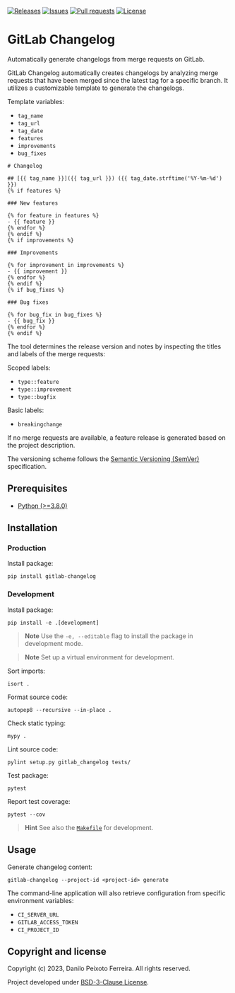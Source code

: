 [![Releases](https://img.shields.io/github/v/release/danilopeixoto/gitlab-changelog?color=blue)](https://github.com/danilopeixoto/gitlab-changelog/releases)
[![Issues](https://img.shields.io/github/issues/danilopeixoto/gitlab-changelog?color=blue)](https://github.com/danilopeixoto/gitlab-changelog/issues)
[![Pull requests](https://img.shields.io/github/issues-pr/danilopeixoto/gitlab-changelog?color=blue)](https://github.com/danilopeixoto/gitlab-changelog/pulls)
[![License](https://img.shields.io/pypi/l/gitlab-changelog?color=blue)](LICENSE.md)

# GitLab Changelog

Automatically generate changelogs from merge requests on GitLab.

GitLab Changelog automatically creates changelogs by analyzing merge requests that have been merged since the latest tag for a specific branch. It utilizes a customizable template to generate the changelogs.

Template variables:

- `tag_name`
- `tag_url`
- `tag_date`
- `features`
- `improvements`
- `bug_fixes`

```
# Changelog

## [{{ tag_name }}]({{ tag_url }}) ({{ tag_date.strftime('%Y-%m-%d') }})
{% if features %}

### New features

{% for feature in features %}
- {{ feature }}
{% endfor %}
{% endif %}
{% if improvements %}

### Improvements

{% for improvement in improvements %}
- {{ improvement }}
{% endfor %}
{% endif %}
{% if bug_fixes %}

### Bug fixes

{% for bug_fix in bug_fixes %}
- {{ bug_fix }}
{% endfor %}
{% endif %}
```

The tool determines the release version and notes by inspecting the titles and labels of the merge requests:

Scoped labels:

- `type::feature`
- `type::improvement`
- `type::bugfix`

Basic labels:

- `breakingchange`

If no merge requests are available, a feature release is generated based on the project description.

The versioning scheme follows the [Semantic Versioning (SemVer)](https://semver.org) specification.

## Prerequisites

* [Python (>=3.8.0)](https://www.python.org)

## Installation

### Production

Install package:

```console
pip install gitlab-changelog
```

### Development

Install package:

```console
pip install -e .[development]
```

> **Note** Use the `-e, --editable` flag to install the package in development mode.

> **Note** Set up a virtual environment for development.

Sort imports:

```console
isort .
```

Format source code:

```console
autopep8 --recursive --in-place .
```

Check static typing:

```console
mypy .
```

Lint source code:

```console
pylint setup.py gitlab_changelog tests/
```

Test package:

```console
pytest
```

Report test coverage:

```console
pytest --cov
```

> **Hint** See also the [`Makefile`](Makefile) for development.

## Usage

Generate changelog content:

```console
gitlab-changelog --project-id <project-id> generate
```

The command-line application will also retrieve configuration from specific environment variables:

- `CI_SERVER_URL`
- `GITLAB_ACCESS_TOKEN`
- `CI_PROJECT_ID`

## Copyright and license

Copyright (c) 2023, Danilo Peixoto Ferreira. All rights reserved.

Project developed under [BSD-3-Clause License](LICENSE.md).
